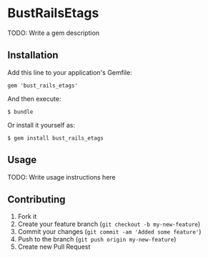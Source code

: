 # BustRailsEtags

TODO: Write a gem description

## Installation

Add this line to your application's Gemfile:

    gem 'bust_rails_etags'

And then execute:

    $ bundle

Or install it yourself as:

    $ gem install bust_rails_etags

## Usage

TODO: Write usage instructions here

## Contributing

1. Fork it
2. Create your feature branch (`git checkout -b my-new-feature`)
3. Commit your changes (`git commit -am 'Added some feature'`)
4. Push to the branch (`git push origin my-new-feature`)
5. Create new Pull Request
